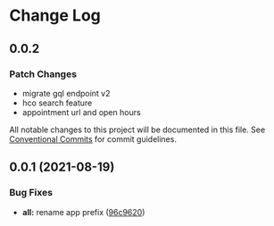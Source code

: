 # Change Log

## 0.0.2

### Patch Changes

- migrate gql endpoint v2
- hco search feature
- appointment url and open hours

All notable changes to this project will be documented in this file.
See [Conventional Commits](https://conventionalcommits.org) for commit guidelines.

## 0.0.1 (2021-08-19)

### Bug Fixes

- **all:** rename app prefix ([96c9620](https://gitlab.ekino.com/iqvia/onekey-sdk-web-lib/commit/96c9620351a11b16f84576e79362eb242da40d47))
